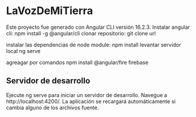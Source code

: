 # LaVozDeMiTierra

Este proyecto fue generado con Angular CLI versión 16.2.3.
Instalar angular cli:
      npm install -g @angular/cli
clonar repositorio:
      git clone url

instalar las dependencias de node module:
      npm install
levantar servidor local
      ng serve
    
agreagar por comandos
      npm install @angular/fire firebase
      
## Servidor de desarrollo

Ejecute ng serve para iniciar un servidor de desarrollo. Navegue a http://localhost:4200/. La aplicación se recargará automáticamente si cambia alguno de los archivos fuente.
